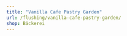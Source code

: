 ```yaml
---
title: "Vanilla Cafe Pastry Garden"
url: /flushing/vanilla-cafe-pastry-garden/
shop: Bäckerei
---
```


